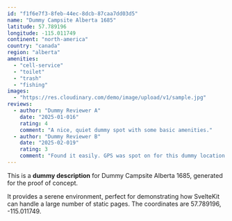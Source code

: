 ```yaml
---
id: "f1f6e7f3-8feb-44ec-8dcb-87caa7dd03d5"
name: "Dummy Campsite Alberta 1685"
latitude: 57.789196
longitude: -115.011749
continent: "north-america"
country: "canada"
region: "alberta"
amenities:
  - "cell-service"
  - "toilet"
  - "trash"
  - "fishing"
images:
  - "https://res.cloudinary.com/demo/image/upload/v1/sample.jpg"
reviews:
  - author: "Dummy Reviewer A"
    date: "2025-01-016"
    rating: 4
    comment: "A nice, quiet dummy spot with some basic amenities."
  - author: "Dummy Reviewer B"
    date: "2025-02-019"
    rating: 3
    comment: "Found it easily. GPS was spot on for this dummy location."
---
```


This is a **dummy description** for Dummy Campsite Alberta 1685, generated for the proof of concept.

It provides a serene environment, perfect for demonstrating how SvelteKit can handle a large number of static pages. The coordinates are 57.789196, -115.011749.
